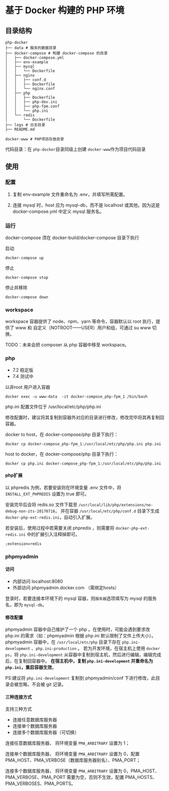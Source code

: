 # 基于 Docker 构建的 PHP 环境

## 目录结构

```
php-docker
├── data # 服务的数据目录
├── docker-compose # 构建 docker-compose 的目录
│   ├── docker-compose.yml
│   ├── env-example
│   ├── mysql
│   │   └── Dockerfile
│   ├── nginx
│   │   ├── conf.d
│   │   ├── Dockerfile
│   │   └── nginx.conf
│   ├── php
│   │   ├── Dockerfile
│   │   ├── php-dev.ini
│   │   ├── php-fpm.conf
│   │   └── php.ini
│   └── redis
│       └── Dockerfile
├── logs # 日志目录
├── README.md

docker-www # PHP项目存放目录
```

代码目录：在 `php-docker`目录同级上创建 `docker-www`作为项目代码目录

## 使用

### 配置

1. 复制 env-example 文件重命名为 .env，并填写所需配置。

2. 连接 mysql 时，host 应为 mysql-db，而不是 localhost 或其他。因为这是 docker-compose.yml 中定义 mysql 服务名。

### 运行

docker-compose 须在 docker-build/docker-compose 目录下执行

启动

    docker-compose up
    
停止 

    docker-compose stop

停止并移除

    docker-compose down
    
### workspace

workspace 容器提供了 node、npm、yarn 等命令，容器默认以 root 执行，提供了 www 和 自定义（NOTROOT——USER）用户和组，可通过 su www 切换。

TODO：未来会把 composer 从 php 容器中移至 workspace。 

### php

- 7.2 稳定版
- 7.4 测试中

以非root 用户进入容器 

```shell
docker exec -u www-data  -it docker-compose_php-fpm_1 /bin/bash
```

php.ini 配置文件位于 /usr/local/etc/php/php.ini

修改配置时，建议将其复制到容器外对应的目录进行修改，修改完毕将其再复制回容器。

docker to host，在 docker-compose/php 目录下执行：

```shell
docker cp docker-compose_php-fpm_1:/usr/local/etc/php/php.ini php.ini
```

host to docker，在 docker-compose/php 目录下执行：

```shell
docker cp php.ini docker-compose_php-fpm_1:/usr/local/etc/php/php.ini
```

#### php扩展

以 phpredis 为例，若要安装则在环境变量 .env 文件中，将 `INSTALL_EXT_PHPREDIS` 设置为 true 即可。

安装完毕后会将 redis.so 文件下载至 `/usr/local/lib/php/extensions/no-debug-non-zts-20170718`，
并在容器 `/usr/local/etc/php/conf.d` 目录下生成 `docker-php-ext-redis.ini`，自动引入扩展。

若安装后，使用过程中若需要关闭 phpredis ，则需要将 `docker-php-ext-redis.ini` 中的扩展引入注释掉即可。

```
;extension=redis
```

### phpmyadmin

#### 访问

- 内部访问 localhost:8080
- 外部访问 phpmyadmin.docker.com （需绑定hosts）

登录时，若要连接本环境下的 mysql 容器，则`服务器`选项填写为 mysql 的服务名，即为 `mysql-db`。

#### 修改配置

phpmyadmin 容器中自己维护了一个 php 。在使用时，可能会遇到要求改 php.ini 的需求（如：phpmyadmin 根据 php.ini 默认限制了文件上传大小）。
phpmyadmin 容器中，在 `/usr/local/etc/php` 目录下存在 `php.ini-development` 、`php.ini-production` 。
若为开发环境，在宿主机上使用 `docker ps`，将 `php.ini-development` 从容器中复制到宿主机，然后进行编辑，编辑完成后，在复制回容器中。
**在宿主机中，复制 `php.ini-development` 并重命名为 `php.ini`，重启容器生效**。

PS:建议将 `php.ini-development` 复制到 phpmyadmin/conf 下进行修改，此目录会被忽略，不会被 git 记录。 

#### 三种连接方式

支持三种方式

- 连接任意数据库服务器
- 连接单个数据库服务器
- 连接多个数据库服务器（可切换）

连接任意数据库服务器， 将环境变量 `PMA_ARBITRARY` 设置为 1；

连接单个数据库服务器， 将环境变量 `PMA_ARBITRARY` 设置为 0，配置 PMA_HOST、PMA_VERBOSE（数据库服务器别名）、PMA_PORT；

连接多个数据库服务器， 将环境变量 `PMA_ARBITRARY` 设置为 0，PMA_HOST、PMA_VERBOSE、PMA_PORT 需要为空，否则不生效，配置 PMA_HOSTS、PMA_VERBOSES、PMA_PORTS。
